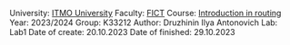 University: [ITMO University](https://itmo.ru/ru/)
Faculty: [FICT](https://fict.itmo.ru)
Course: [Introduction in routing](https://github.com/itmo-ict-faculty/introduction-in-routing)
Year: 2023/2024
Group: K33212
Author: Druzhinin Ilya Antonovich
Lab: Lab1
Date of create: 20.10.2023
Date of finished: 29.10.2023
